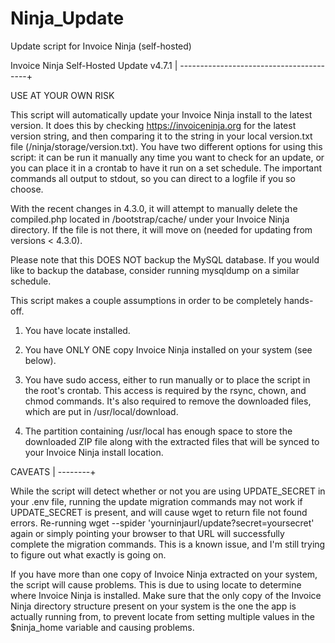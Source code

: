 # Ninja_Update
Update script for Invoice Ninja (self-hosted)

Invoice Ninja Self-Hosted Update v4.7.1 |
----------------------------------------+
 
USE AT YOUR OWN RISK
 
This script will automatically update your Invoice Ninja install to the latest version.
It does this by checking https://invoiceninja.org for the latest version string, and then
comparing it to the string in your local version.txt file (/ninja/storage/version.txt). You
have two different options for using this script: it can be run it manually any time you
want to check for an update, or you can place it in a crontab to have it run on a set
schedule. The important commands all output to stdout, so you can direct to a logfile if
you so choose.
 
With the recent changes in 4.3.0, it will attempt to manually delete the compiled.php
located in /bootstrap/cache/ under your Invoice Ninja directory. If the file is not there,
it will move on (needed for updating from versions < 4.3.0).
 
Please note that this DOES NOT backup the MySQL database. If you would like to backup the
database, consider running mysqldump on a similar schedule.
 
This script makes a couple assumptions in order to be completely hands-off.
 
1. You have locate installed.
 
2. You have ONLY ONE copy Invoice Ninja installed on your system (see below).
 
3. You have sudo access, either to run manually or to place the script in the root's crontab.
   This access is required by the rsync, chown, and chmod commands. It's also required to
   remove the downloaded files, which are put in /usr/local/download.
 
4. The partition containing /usr/local has enough space to store the downloaded ZIP file
   along with the extracted files that will be synced to your Invoice Ninja install
   location.
 
CAVEATS |
--------+
 
While the script will detect whether or not you are using UPDATE_SECRET in your .env file,
running the update migration commands may not work if UPDATE_SECRET is present, and will
cause wget to return file not found errors.
Re-running wget --spider 'yourninjaurl/update?secret=yoursecret' again or simply
pointing your browser to that URL will successfully complete the migration commands. This
is a known issue, and I'm still trying to figure out what exactly is going on.
 
If you have more than one copy of Invoice Ninja extracted on your system, the script will
cause problems. This is due to using locate to determine where Invoice Ninja is installed.
Make sure that the only copy of the Invoice Ninja directory structure present on your system
is the one the app is actually running from, to prevent locate from setting multiple values
in the $ninja_home variable and causing problems.
